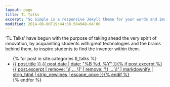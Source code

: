 ```yaml
---
layout: page
title: TL Talks
excerpt: "So Simple is a responsive Jekyll theme for your words and images."
modified: 2014-08-08T19:44:38.564948-04:00
---
```


‘TL Talks’ have begun with the purpose of taking ahead the very spirit of innovation, by acquainting students with great technologies and the brains behind them, to inspire students to find the inventor within them.


<ul class="post-list">
{% for post in site.categories.tl_talks %}
  <li><article><a href="{{ site.url }}{{ post.url }}">{{ post.title }} <span class="entry-date"><time datetime="{{ post.date | date_to_xmlschema }}">{{ post.date | date: "%B %d, %Y" }}</time></span>{% if post.excerpt %} <span class="excerpt">{{ post.excerpt | remove: '\[ ... \]' | remove: '\( ... \)' | markdownify | strip_html | strip_newlines | escape_once }}</span>{% endif %}</a></article></li>
{% endfor %}
</ul>

